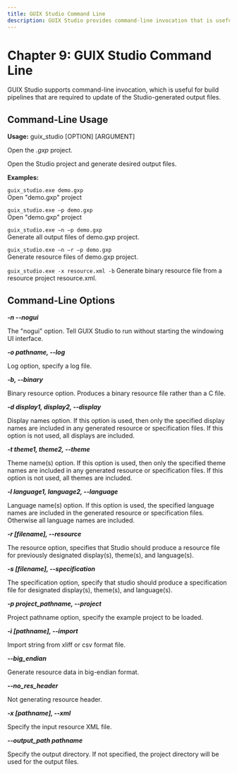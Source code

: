 ```yaml
---
title: GUIX Studio Command Line
description: GUIX Studio provides command-line invocation that is useful for build pipelines that are required to update the Studio-generated output files.
---
```

# Chapter 9: GUIX Studio Command Line

GUIX Studio supports command-line invocation,  which is useful for build pipelines that are required to update of the Studio-generated output files.

## Command-Line Usage

**Usage:** guix_studio \[OPTION\] \[ARGUMENT\]

Open the *.gxp* project.

Open the Studio project and generate desired output files.


**Examples:**

`guix_studio.exe demo.gxp`  
Open "demo.gxp" project

`guix_studio.exe –p demo.gxp`  
Open "demo.gxp" project

`guix_studio.exe –n –p demo.gxp`  
Generate all output files of demo.gxp project.

`guix_studio.exe –n –r –p demo.gxp`  
Generate resource files of demo.gxp project.

`guix_studio.exe -x resource.xml -b`
Generate binary resource file from a resource project resource.xml.


## Command-Line Options

***-n --nogui***  

The "nogui" option. Tell GUIX Studio to run without starting the windowing UI interface.

***-o pathname, --log***

Log option, specify a log file.

***-b, --binary***

Binary resource option. Produces a binary resource file rather than a C file.

***-d display1, display2, --display***

Display names option. If this option is used, then only the specified display names are included in any generated resource or specification files. If this option is not used,  all displays are included.

***-t theme1, theme2, --theme***

Theme name(s) option. If this option is used, then only the specified theme names are included in any generated resource or specification files. If this option is not used, all themes are included.

***-l language1, language2, --language***

Language name(s) option. If this option is used,  the specified language names are included in the generated resource or specification files. Otherwise all language names are included.

***-r [filename], --resource***

The resource option, specifies that Studio should produce a resource file for previously designated display(s), theme(s), and language(s).

***-s [filename], --specification***

The specification option, specify that studio should produce a specification file for designated display(s), theme(s), and language(s).

***-p project_pathname, --project***

Project pathname option, specify the example project to be loaded.

***-i [pathname], --import***

Import string from xliff or csv format file.

***--big_endian***  

Generate resource data in big-endian format.

***--no_res_header***

Not generating resource header.

***-x [pathname], --xml***

Specify the input resource XML file.

***--output_path pathname***

Specify the output directory. If not specified, the project directory will be used for the output files.
